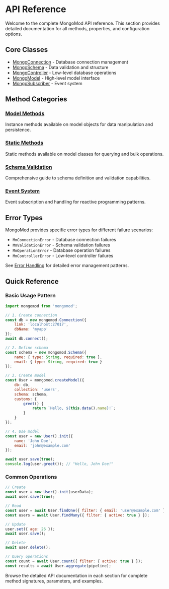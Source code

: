 # API Reference

Welcome to the complete MongoMod API reference. This section provides detailed documentation for all methods, properties, and configuration options.

## Core Classes

- [MongoConnection](/core-components/mongo-connection) - Database connection management
- [MongoSchema](/core-components/mongo-schema) - Data validation and structure
- [MongoController](/core-components/mongo-controller) - Low-level database operations
- [MongoModel](/core-components/mongo-model) - High-level model interface
- [MongoSubscriber](/core-components/mongo-subscriber) - Event system

## Method Categories

### [Model Methods](/api-reference/model-methods)
Instance methods available on model objects for data manipulation and persistence.

### [Static Methods](/api-reference/static-methods) 
Static methods available on model classes for querying and bulk operations.

### [Schema Validation](/api-reference/schema-validation)
Comprehensive guide to schema definition and validation capabilities.

### [Event System](/api-reference/event-system)
Event subscription and handling for reactive programming patterns.

## Error Types

MongoMod provides specific error types for different failure scenarios:

- `MmConnectionError` - Database connection failures
- `MmValidationError` - Schema validation failures  
- `MmOperationError` - Database operation failures
- `MmControllerError` - Low-level controller failures

See [Error Handling](/error-handling) for detailed error management patterns.

## Quick Reference

### Basic Usage Pattern

```javascript
import mongomod from 'mongomod';

// 1. Create connection
const db = new mongomod.Connection({
    link: 'localhost:27017',
    dbName: 'myapp'
});
await db.connect();

// 2. Define schema
const schema = new mongomod.Schema({
    name: { type: String, required: true },
    email: { type: String, required: true }
});

// 3. Create model
const User = mongomod.createModel({
    db: db,
    collection: 'users', 
    schema: schema,
    customs: {
        greet() {
            return `Hello, ${this.data().name}!`;
        }
    }
});

// 4. Use model
const user = new User().init({
    name: 'John Doe',
    email: 'john@example.com'
});

await user.save(true);
console.log(user.greet()); // "Hello, John Doe!"
```

### Common Operations

```javascript
// Create
const user = new User().init(userData);
await user.save(true);

// Read
const user = await User.findOne({ filter: { email: 'user@example.com' } });
const users = await User.findMany({ filter: { active: true } });

// Update
user.set({ age: 26 });
await user.save();

// Delete  
await user.delete();

// Query operations
const count = await User.count({ filter: { active: true } });
const results = await User.aggregate(pipeline);
```

Browse the detailed API documentation in each section for complete method signatures, parameters, and examples.